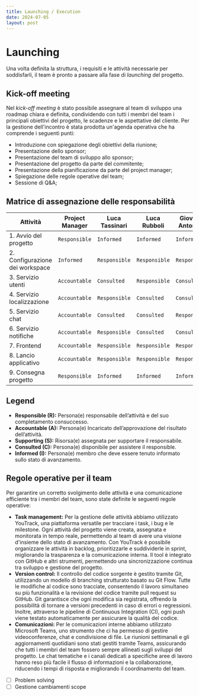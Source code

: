 ```yaml
---
title: Launching / Execution
date: 2024-07-05
layout: post
---
```


# Launching
Una volta definita la struttura, i requisiti e le attività necessarie per soddisfarli, il team è pronto a passare alla fase di _launching_ del progetto. 

## Kick-off meeting
Nel _kick-off meeting_ è stato possibile assegnare al team di sviluppo una roadmap chiara e definita, condividendo con tutti i membri del team i principali obiettivi del progetto, le scadenze e le aspettative del cliente.
Per la gestione dell'incontro è stata prodotta un'agenda operativa che ha comprende i seguenti punti:

- Introduzione con spiegazione degli obiettivi della riunione;
- Presentazione dello sponsor;
- Presentazione del team di sviluppo allo sponsor;
- Presentazione del progetto da parte del commitente;
- Presentazione della pianificazione da parte del project manager;
- Spiegazione delle regole operative del team;
- Sessione di Q&A;

## Matrice di assegnazione delle responsabilità

| Attività                        | Project Manager   | Luca Tassinari    | Luca Rubboli      | Giovanni Antonioni   |
|---------------------------------|-------------------|-------------------|-------------------|----------------------|
| 1. Avvio del progetto           | `Responsible`     | `Informed`        | `Informed`        | `Informed`           |
| 2. Configurazione dei workspace | `Informed`        | `Responsible`     | `Responsible`     | `Responsible`        |
| 3. Servizio utenti              | `Accountable`     | `Consulted`       | `Responsible`     | `Consulted`          |
| 4. Servizio localizzazione      | `Accountable`     | `Responsible`     | `Consulted`       | `Consulted`          |
| 5. Servizio chat                | `Accountable`     | `Consulted`       | `Consulted`       | `Responsible`        |
| 6. Servizio notifiche           | `Accountable`     | `Responsible`     | `Consulted`       | `Consulted`          |
| 7. Frontend                     | `Accountable`     | `Responsible`     | `Responsible`     | `Responsible`        | 
| 8. Lancio applicativo           | `Accountable`     | `Responsible`     | `Responsible`     | `Responsible`        |
| 9. Consegna progetto            | `Responsible`     | `Informed`        | `Informed`        | `Informed`           |

## Legend
- **Responsible (R):** Persona(e) responsabile dell’attività e del suo completamento consuccesso.
- **Accountable (A):** Persona(e) Incaricato dell’approvazione del risultato dell’attività.
- **Supporting (S):** Risorsa(e) assegnata per supportare il responsabile.
- **Consulted (C):** Persona(e) disponibile per assistere il responsible.
- **Informed (I):** Persona(e) membro che deve essere tenuto informato sullo stato di avanzamento.

## Regole operative per il team
Per garantire un corretto svolgimento delle attività e una comunicazione efficiente tra i membri del team, sono state definite le seguenti regole operative:

- **Task management:** Per la gestione delle attività abbiamo utilizzato YouTrack, una piattaforma versatile per tracciare i task, i bug e le milestone. Ogni attività del progetto viene creata, assegnata e monitorata in tempo reale, permettendo al team di avere una visione d'insieme dello stato di avanzamento. Con YouTrack è possibile organizzare le attività in backlog, prioritizzarle e suddividerle in sprint, migliorando la trasparenza e la comunicazione interna. Il tool è integrato con GitHub e altri strumenti, permettendo una sincronizzazione continua tra sviluppo e gestione del progetto.
- **Version control:** Il controllo del codice sorgente è gestito tramite Git, utilizzando un modello di branching strutturato basato su Git Flow. Tutte le modifiche al codice sono tracciate, consentendo il lavoro simultaneo su più funzionalità e la revisione del codice tramite pull request su GitHub. Git garantisce che ogni modifica sia registrata, offrendo la possibilità di tornare a versioni precedenti in caso di errori o regressioni. Inoltre, attraverso le pipeline di Continuous Integration (CI), ogni push viene testato automaticamente per assicurare la qualità del codice.
- **Comunicazioni:** Per le comunicazioni interne abbiamo utilizzato Microsoft Teams, uno strumento che ci ha permesso di gestire videoconferenze, chat e condivisione di file. Le riunioni settimanali e gli aggiornamenti quotidiani sono stati gestiti tramite Teams, assicurando che tutti i membri del team fossero sempre allineati sugli sviluppi del progetto. Le chat tematiche e i canali dedicati a specifiche aree di lavoro hanno reso più facile il flusso di informazioni e la collaborazione, riducendo i tempi di risposta e migliorando il coordinamento del team.



- [ ] Problem solving
- [ ] Gestione cambiamenti scope
